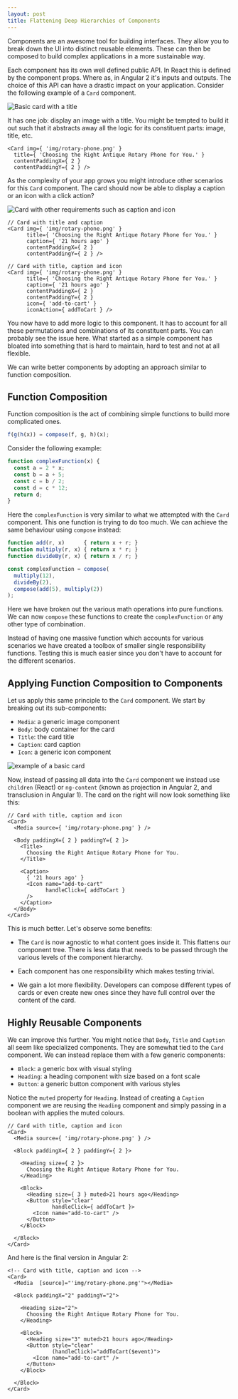```yaml
---
layout: post
title: Flattening Deep Hierarchies of Components
---
```


Components are an awesome tool for building interfaces. They allow you to break down the UI into distinct reusable elements. These can then be composed to build complex applications in a more sustainable way.

Each component has its own well defined public API. In React this is defined by the component props. Where as, in Angular 2 it's inputs and outputs. The choice of this API can have a drastic impact on your application. Consider the following example of a `Card` component.

![Basic card with a title](/img/card-with-title.png)

It has one job: display an image with a title. You might be tempted to build it out such that it abstracts away all the logic for its constituent parts: image, title, etc.

```
<Card img={ 'img/rotary-phone.png' }
  title={ 'Choosing the Right Antique Rotary Phone for You.' }
  contentPaddingX={ 2 }
  contentPaddingY={ 2 } />
```

As the complexity of your app grows you might introduce other scenarios for this `Card` component. The card should now be able to display a caption or an icon with a click action?

<!--more-->

![Card with other requirements such as caption and icon](/img/cards-with-other-requirements.png)

```
// Card with title and caption
<Card img={ 'img/rotary-phone.png' }
      title={ 'Choosing the Right Antique Rotary Phone for You.' }
      caption={ '21 hours ago' }
      contentPaddingX={ 2 }
      contentPaddingY={ 2 } />

// Card with title, caption and icon
<Card img={ 'img/rotary-phone.png' }
      title={ 'Choosing the Right Antique Rotary Phone for You.' }
      caption={ '21 hours ago' }
      contentPaddingX={ 2 }
      contentPaddingY={ 2 }
      icon={ 'add-to-cart' }
      iconAction={ addToCart } />
```

You now have to add more logic to this component. It has to account for all these permutations and combinations of its constituent parts. You can probably see the issue here. What started as a simple component has bloated into something that is hard to maintain, hard to test and not at all flexible.

We can write better components by adopting an approach similar to function composition.

## Function Composition

Function composition is the act of combining simple functions to build more complicated ones.

```js
f(g(h(x)) = compose(f, g, h)(x);
```

Consider the following example:

```js
function complexFunction(x) {
  const a = 2 * x;
  const b = a + 5;
  const c = b / 2;
  const d = c * 12;
  return d;
}
```

Here the `complexFunction` is very similar to what we attempted with the `Card` component. This one function is trying to do too much. We can achieve the same behaviour using `compose` instead:

```js
function add(r, x)      { return x + r; }
function multiply(r, x) { return x * r; }
function divideBy(r, x) { return x / r; }

const complexFunction = compose(
  multiply(12),
  divideBy(2),
  compose(add(5), multiply(2))
);
```

Here we have broken out the various math operations into pure functions. We can now `compose` these functions to create the `complexFunction` or any other type of combination.

Instead of having one massive function which accounts for various scenarios we have created a toolbox of smaller single responsibility functions. Testing this is much easier since you don't have to account for the different scenarios.


## Applying Function Composition to Components

Let us apply this same principle to the `Card` component. We start by breaking out its sub-components:

- `Media`: a generic image component
- `Body`: body container for the card
- `Title`: the card title
- `Caption`: card caption
- `Icon`: a generic icon component

![example of a basic card](/img/card-example.png)

Now, instead of passing all data into the `Card` component we instead use `children` (React) or `ng-content` (known as projection in Angular 2, and transclusion in Angular 1). The card on the right will now look something like this:

```
// Card with title, caption and icon
<Card>
  <Media source={ 'img/rotary-phone.png' } />

  <Body paddingX={ 2 } paddingY={ 2 }>
    <Title>
      Choosing the Right Antique Rotary Phone for You.
    </Title>

    <Caption>
      { '21 hours ago' }
      <Icon name="add-to-cart"
            handleClick={ addToCart }
      />
    </Caption>
  </Body>
</Card>
```

This is much better. Let's observe some benefits:

- The `Card` is now agnostic to what content goes inside it. This flattens our component tree. There is less data that needs to be passed through the various levels of the component hierarchy.

- Each component has one responsibility which makes testing trivial.

- We gain a lot more flexibility. Developers can compose different types of cards or even create new ones since they have full control over the content of the card.


## Highly Reusable Components

We can improve this further. You might notice that `Body`, `Title` and `Caption` all seem like specialized components. They are somewhat tied to the `Card` component. We can instead replace them with a few generic components:

- `Block`: a generic box with visual styling
- `Heading`: a heading component with size based on a font scale
- `Button`: a generic button component with various styles

Notice the `muted` property for `Heading`. Instead of creating a `Caption` component we are reusing the `Heading` component and simply passing in a boolean with applies the muted colours.

```
// Card with title, caption and icon
<Card>
  <Media source={ 'img/rotary-phone.png' } />

  <Block paddingX={ 2 } paddingY={ 2 }>

    <Heading size={ 2 }>
      Choosing the Right Antique Rotary Phone for You.
    </Heading>

    <Block>
      <Heading size={ 3 } muted>21 hours ago</Heading>
      <Button style="clear"
              handleClick={ addToCart }>
        <Icon name="add-to-cart" />
      </Button>
    </Block>

  </Block>
</Card>
```

And here is the final version in Angular 2:

```
<!-- Card with title, caption and icon -->
<Card>
  <Media  [source]="'img/rotary-phone.png'"></Media>

  <Block paddingX="2" paddingY="2">

    <Heading size="2">
      Choosing the Right Antique Rotary Phone for You.
    </Heading>

    <Block>
      <Heading size="3" muted>21 hours ago</Heading>
      <Button style="clear"
              (handleClick)="addToCart($event)">
        <Icon name="add-to-cart" />
      </Button>
    </Block>

  </Block>
</Card>
```
